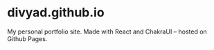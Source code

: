 # divyad.github.io

My personal portfolio site. Made with React and ChakraUI – hosted on Github Pages.
